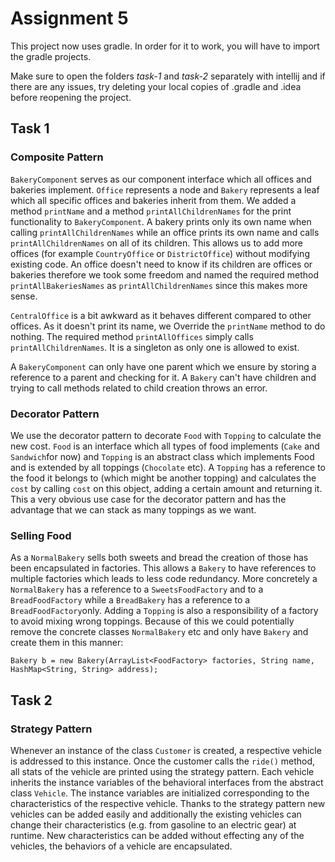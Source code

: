 # Assignment 5
This project now uses gradle. In order for it to work, you will have to import the gradle projects.

Make sure to open the folders *task-1* and *task-2* separately with intellij and if there are any issues, try deleting your local copies of .gradle and .idea before reopening the project.

## Task 1

### Composite Pattern
`BakeryComponent` serves as our component interface which all offices and bakeries implement.
`Office` represents a node and `Bakery` represents a leaf which all specific offices and bakeries
inherit from them.
We added a method `printName` and a method `printAllChildrenNames` for the print functionality to `BakeryComponent`.
A bakery prints only its own name when calling `printAllChildrenNames` while an office prints its own name
and calls `printAllChildrenNames` on all of its children.
This allows us to add more offices (for example `CountryOffice` or `DistrictOffice`) without
modifying existing code. An office doesn't need to know if its children are offices or
bakeries therefore we took some freedom and named the required method
`printAllBakeriesNames` as `printAllChildrenNames` since this makes more sense.

`CentralOffice` is a bit awkward as it behaves different compared to other offices.
As it doesn't print its name, we Override the `printName` method to do nothing.
The required method `printAllOffices` simply calls `printAllChildrenNames`.
It is a singleton as only one is allowed to exist.

A `BakeryComponent` can only have one parent which we ensure by storing a reference to a parent
and checking for it. A `Bakery` can't have children and trying to call methods related to child
creation throws an error.


### Decorator Pattern
We use the decorator pattern to decorate `Food` with `Topping` to calculate the new cost. `Food` is an interface which all types of
food implements (`Cake` and `Sandwich`for now) and
`Topping` is an abstract class which implements Food and is extended by all toppings (`Chocolate` etc).
A `Topping` has a reference to the food it belongs to (which might be another topping) and calculates the `cost` by calling
`cost` on this object, adding a certain amount and returning it. This a very obvious use case for the decorator pattern and has
the advantage that we can stack as many toppings as we want.


### Selling Food

As a `NormalBakery` sells both sweets and bread the creation of those has been encapsulated in factories. This allows
a `Bakery` to have references to multiple factories which leads to less code redundancy. More concretely a `NormalBakery` has
a reference to a `SweetsFoodFactory` and to a `BreadFoodFactory` while a `BreadBakery` has a reference to a `BreadFoodFactory`only.
Adding a `Topping` is also a responsibility of a factory to avoid mixing wrong toppings. Because of this we could potentially remove
the concrete classes `NormalBakery` etc and only have `Bakery` and create them in this manner:
```
Bakery b = new Bakery(ArrayList<FoodFactory> factories, String name, HashMap<String, String> address);
```

## Task 2

### Strategy Pattern
Whenever an instance of the class `Customer` is created, a respective vehicle is addressed to this instance.
Once the customer calls the `ride()` method, all stats of the vehicle are printed using the strategy pattern.
Each vehicle inherits the instance variables of the behavioral interfaces from the abstract class `Vehicle`.
The instance variables are initialized corresponding to the characteristics of the respective vehicle. Thanks to the strategy pattern
new vehicles can be added easily and additionally the existing vehicles can change their characteristics (e.g. from gasoline
to an electric gear) at runtime. New characteristics can be added without effecting any of the vehicles, the behaviors of a vehicle are
encapsulated.
